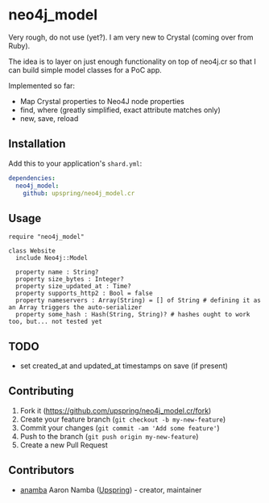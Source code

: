 # neo4j_model

Very rough, do not use (yet?). I am very new to Crystal (coming over from Ruby).

The idea is to layer on just enough functionality on top of neo4j.cr so that I can build simple model classes for a PoC app.

Implemented so far:

* Map Crystal properties to Neo4J node properties
* find, where (greatly simplified, exact attribute matches only)
* new, save, reload

## Installation

Add this to your application's `shard.yml`:

```yaml
dependencies:
  neo4j_model:
    github: upspring/neo4j_model.cr
```

## Usage

```crystal
require "neo4j_model"

class Website
  include Neo4j::Model

  property name : String?
  property size_bytes : Integer?
  property size_updated_at : Time?
  property supports_http2 : Bool = false
  property nameservers : Array(String) = [] of String # defining it as an Array triggers the auto-serializer
  property some_hash : Hash(String, String)? # hashes ought to work too, but... not tested yet
```

## TODO

* set created_at and updated_at timestamps on save (if present)

## Contributing

1. Fork it (<https://github.com/upspring/neo4j_model.cr/fork>)
2. Create your feature branch (`git checkout -b my-new-feature`)
3. Commit your changes (`git commit -am 'Add some feature'`)
4. Push to the branch (`git push origin my-new-feature`)
5. Create a new Pull Request

## Contributors

- [anamba](https://github.com/anamba) Aaron Namba ([Upspring](https://github.com/organizations/upspring)) - creator, maintainer
